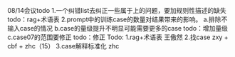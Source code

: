 08/14会议todo
1.一个纠错list去纠正一些属于上的问题，要加规则性描述的缺失
todo：rag+术语表
2.prompt中的训练case的数量对结果带来的影响。
a.排除不输入case的情况
b.case的量级提升不明显可能需要更多的case
todo：增加量级
c.case07的范围要修正
todo：修正
Todo:
1.rag+术语表 王傲然
2.找case zxy + cbf + zhc（15）
3.case解释标准化 zhc

